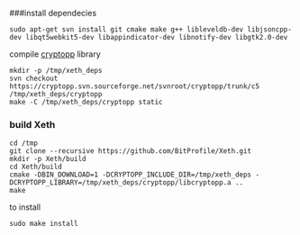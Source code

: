 
###install dependecies

```
sudo apt-get svn install git cmake make g++ libleveldb-dev libjsoncpp-dev libqt5webkit5-dev libappindicator-dev libnotify-dev libgtk2.0-dev
```


compile [cryptopp](https://www.cryptopp.com/wiki/Linux) library

```
mkdir -p /tmp/xeth_deps
svn checkout https://cryptopp.svn.sourceforge.net/svnroot/cryptopp/trunk/c5 /tmp/xeth_deps/cryptopp
make -C /tmp/xeth_deps/cryptopp static
```

### build Xeth

```
cd /tmp
git clone --recursive https://github.com/BitProfile/Xeth.git
mkdir -p Xeth/build
cd Xeth/build
cmake -DBIN_DOWNLOAD=1 -DCRYPTOPP_INCLUDE_DIR=/tmp/xeth_deps -DCRYPTOPP_LIBRARY=/tmp/xeth_deps/cryptopp/libcryptopp.a ..
make
```

to install

```
sudo make install
```
